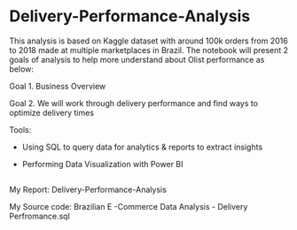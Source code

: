 # Delivery-Performance-Analysis

This analysis is based on Kaggle dataset with around 100k orders from 2016 to 2018 made at multiple marketplaces in Brazil. The notebook will present 2 goals of analysis to help more understand about Olist performance as below:

Goal 1. Business Overview

Goal 2. We will work through delivery performance and find ways to optimize delivery times

Tools:

- Using SQL to query data for analytics & reports to extract insights

- Performing Data Visualization with Power BI  

##

My Report: Delivery-Performance-Analysis

My Source code: Brazilian E -Commerce Data Analysis - Delivery Perfromance.sql
